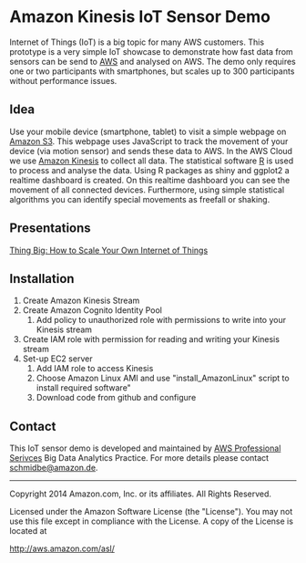 # Amazon Kinesis IoT Sensor Demo

Internet of Things (IoT) is a big topic for many AWS customers. This prototype is a very simple IoT showcase to demonstrate how fast data from sensors can be send to [AWS](http://aws.amazon.com/) and analysed on AWS. The demo only requires one or two participants with smartphones, but scales up to 300 participants without performance issues. 

## Idea
Use your mobile device (smartphone, tablet) to visit a simple webpage on [Amazon S3](http://aws.amazon.com/s3/). This webpage uses JavaScript to track the movement of your device (via motion sensor) and sends these data to AWS. In the AWS Cloud we use [Amazon Kinesis](http://aws.amazon.com/kinesis/) to collect all data. The statistical software [R](http://www.r-project.org/) is used to process and analyse the data. Using R packages as shiny and ggplot2 a realtime dashboard is created. On this realtime dashboard you can see the movement of all connected devices. Furthermore, using simple statistical algorithms you can identify special movements as freefall or shaking.

## Presentations
[Thing Big: How to Scale Your Own Internet of Things](http://aws-de-media.s3.amazonaws.com/images/AWS%20Summit%20Berlin%202015/Praesentationen_Berlin_Summit_2015/Praesentationen_Berlin_Summit_2015_enterprise/4h50_ENT2_Think_Big_IoT.pdf)

## Installation
1. Create Amazon Kinesis Stream
2. Create Amazon Cognito Identity Pool
    1. Add policy to unauthorized role with permissions to write into your Kinesis stream
3. Create IAM role with permission for reading and writing your Kinesis stream
4. Set-up EC2 server
    1. Add IAM role to access Kinesis
    2. Choose Amazon Linux AMI and use "install_AmazonLinux" script to install required software"
    3. Download code from github and configure

## Contact
This IoT sensor demo is developed and maintained by [AWS Professional Serivces](http://aws.amazon.com/professional-services/) Big Data Analytics Practice. For more details please contact schmidbe@amazon.de.


----
Copyright 2014 Amazon.com, Inc. or its affiliates. All Rights Reserved.

Licensed under the Amazon Software License (the "License"). You may not use this file except in compliance with the License. A copy of the License is located at

http://aws.amazon.com/asl/
